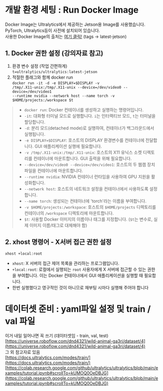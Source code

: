 # 개발 환경 세팅 : Run Docker Image
Docker Image는 Ultralytics에서 제공하는 Jetson용 Image를 사용했습니다.  
PyTorch, Ultralytics등이 사전에 설치되어 있습니다.  
사용한 Docker Image의 출처는 [여기 클릭!](https://hub.docker.com/r/ultralytics/ultralytics) (tags $\rightarrow$ latest-jetson)
## 1. Docker 권한 설정 (강의자료 참고)
1. 환경 변수 설정 (작업 간편하게)  
<code>t=ultralytics/ultralytics:latest-jetson</code><br>
2. 적절한 플래그와 함께 docker run  
<code>docker run -it -d -e DISPLAY=$DISPLAY -v /tmp/.X11-unix:/tmp/.X11-unix --device=/dev/video0 --device=/dev/video1 --runtime nvidia --network host --name torch -v $HOME/projects:/workspace $t</code>

> - `docker run`: Docker 컨테이너를 생성하고 실행하는 명령어입니다.
> - `-it`: 대화형 터미널 모드로 실행합니다. `i`는 인터랙티브 모드, `t`는 터미널을 할당합니다.
> - `-d`: 분리 모드(detached mode)로 실행하여, 컨테이너가 백그라운드에서 실행됩니다.
> - `-e DISPLAY=$DISPLAY`: 호스트의 DISPLAY 환경변수를 컨테이너에 전달합니다. GUI 애플리케이션 실행에 필요합니다.
> - `-v /tmp/.X11-unix:/tmp/.X11-unix`: 호스트의 X11 유닉스 소켓 디렉토리를 컨테이너에 마운트합니다. GUI 출력을 위해 필요합니다.
> - `--device=/dev/video0 --device=/dev/video1`: 호스트의 두 웹캠 장치 파일을 컨테이너에 마운트합니다.
> - `--runtime nvidia`: NVIDIA 컨테이너 런타임을 사용하여 GPU 지원을 활성화합니다.
> - `--network host`: 호스트의 네트워크 설정을 컨테이너에서 사용하도록 설정합니다.
> - `--name torch`: 생성되는 컨테이너에 'torch'라는 이름을 부여합니다.
> - `-v $HOME/projects:/workspace`: 호스트의 `$HOME/projects` 디렉토리를 컨테이너의 `/workspace` 디렉토리에 마운트합니다.
> - `$t`: 사용할 Docker 이미지의 이름이나 태그를 지정합니다. (`$t`는 변수로, 실제 이미지 이름/태그로 대체해야 함)

## 2. xhost 명령어 - X서버 접근 권한 설정

<code>xhost +local:root</code>

- `xhost`: X 서버의 접근 제어 목록을 관리하는 프로그램입니다.
- `+local:root`: 로컬에서 실행되는 `root` 사용자에게 X 서버에 접근할 수 있는 권한을 부여합니다. 이는 Docker 컨테이너에서 GUI 애플리케이션을 실행할 때 필요합니다.
- 한번 실행했다고 영구적인 것이 아니므로 재부팅 시마다 실행해 주어야 합니다

# 데이터셋 준비 : yaml파일 설정 및 train / val 파일
이거 내일 일어나면 꼭 쓰기 (데이터셋임 - train, val, test)  
[https://universe.roboflow.com/dnd4321/wild-animal-ga3ri/dataset/4](https://universe.roboflow.com/dnd4321/wild-animal-ga3ri/dataset/4)  
그 외 참고자료 있음  
[https://docs.ultralytics.com/modes/train/](https://docs.ultralytics.com/modes/train/)  
[https://colab.research.google.com/github/ultralytics/ultralytics/blob/main/examples/tutorial.ipynb#scrollTo=kUMOQ0OeDBJG](https://colab.research.google.com/github/ultralytics/ultralytics/blob/main/examples/tutorial.ipynb#scrollTo=kUMOQ0OeDBJG)  
